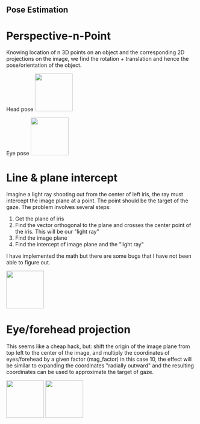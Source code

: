 ## Pose Estimation

# Perspective-n-Point
Knowing location of n 3D points on an object and the corresponding 2D projections on the image, we find the rotation + translation and hence the pose/orientation of the object.

Head pose
<img src="https://github.com/yuntongf/pose-estimation/assets/head-pose.gif" width="100" height="100" />

Eye pose
<img src="https://github.com/yuntongf/pose-estimation/assets/eye-pose.gif" width="100" height="100" />


# Line & plane intercept
Imagine a light ray shooting out from the center of left iris, the ray must intercept the image plane at a point. The point should be the target of the gaze. The problem involves several steps:

1. Get the plane of iris
2. Find the vector orthogonal to the plane and crosses the center point of the iris. This will be our "light ray"
3. Find the image plane 
4. Find the intercept of image plane and the "light ray"

I have implemented the math but there are some bugs that I have not been able to figure out.

<img src="https://github.com/yuntongf/pose-estimation/assets/intercept.gif" width="100" height="100" />

# Eye/forehead projection
This seems like a cheap hack, but: shift the origin of the image plane from top left to the center of the image, and multiply the coordinates of eyes/forehead by a given factor (mag_factor) in this case 10, the effect will be similar to expanding the coordinates "radially outward" and the resulting coordinates can be used to approximate the target of gaze. 

<img src="https://github.com/yuntongf/pose-estimation/assets/proj_eyes.gif" width="100" height="100" />

<img src="https://github.com/yuntongf/pose-estimation/assets/proj_forehead.gif" width="100" height="100" />

